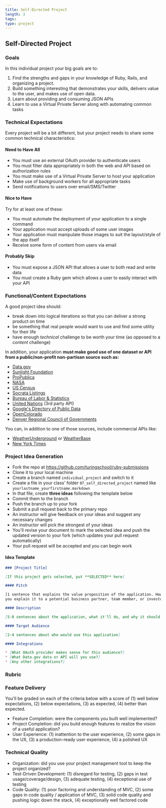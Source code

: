 ```yaml
---
title: Self-Directed Project
length: 3
tags:
type: project
---
```


## Self-Directed Project

### Goals

In this individual project your big goals are to:

1. Find the strengths and gaps in your knowledge of Ruby, Rails, and organizing
a project.
2. Build something interesting that demonstrates your skills, delivers value to
the user, and makes use of open data.
3. Learn about providing and consuming JSON APIs
4. Learn to use a Virtual Private Server along with automating common tasks

### Technical Expectations

Every project will be a bit different, but your project needs to share some
common technical characteristics:

#### Need to Have All

* You must use an external OAuth provider to authenticate users
* You must filter data appropriately in both the web and API based on authorization rules
* You must make use of a Virtual Private Server to host your application
* Make use of background workers for all appropriate tasks
* Send notifications to users over email/SMS/Twitter

#### Nice to Have

Try for at least one of these:

* You must automate the deployment of your application to a single command
* Your application must accept uploads of some user images
* Your application must manipulate those images to suit the layout/style of the app itself
* Receive some form of content from users via email

#### Probably Skip

* You must expose a JSON API that allows a user to both read and write data
* You must create a Ruby gem which allows a user to easily interact with your API

### Functional/Content Expectations

A good project idea should:

* break down into logical iterations so that you can deliver a strong product on time
* be something that real people would want to use and find some utility for their life
* have enough *technical* challenge to be worth your time (as opposed to a *content* challenge)

In addition, your application **must make good use of one dataset or API from
a public/non-profit non-partisan source such as:**

* [Data.gov](https://www.data.gov/)
* [Sunlight Foundation](http://sunlightfoundation.com/)
* [ProPublica](http://www.propublica.org/tools/)
* [NASA](http://data.nasa.gov/api-info/)
* [US Census](http://www.census.gov/data/developers/data-sets.html)
* [Socrata Listings](https://opendata.socrata.com/dataset/Socrata-Customer-Spotlights/6wk3-4ija)
* [Bureau of Labor & Statistics](http://www.bls.gov/developers/api_ruby.htm)
* [United Nations](https://www.undata-api.org/) (3rd party API)
* [Google's Directory of Public Data](http://www.google.com/publicdata/directory)
* [OpenColorado](http://data.opencolorado.org/)
* [Denver Regional Council of Governments](https://drcog.org/services-and-resources/data-maps-and-modeling)

You can, in addition to one of those sources, include commercial APIs like:

* [WeatherUnderground](http://www.wunderground.com/weather/api/) or
[WeatherBase](http://www.weatherbase.com/)
* [New York Times](http://developer.nytimes.com/docs)

### Project Idea Generation

* Fork the repo at https://github.com/turingschool/ruby-submissions
* Clone it to your local machine
* Create a branch named `individual_project` and switch to it
* Create a file in your class' folder `07_self_directed_project` named like `yourlastname_yourfirstname.markdown`
* In that file, create **three ideas** following the template below
* Commit them to the branch
* Push the branch up to your fork
* Submit a pull request back to the primary repo
* An instructor will give feedback on your ideas and suggest any necessary changes
* An instructor will pick the strongest of your ideas
* You'll revise your document to mark the selected idea and push the updated
version to your fork (which updates your pull request automatically)
* Your pull request will be accepted and you can begin work

#### Idea Template

```markdown
### [Project Title]

[If this project gets selected, put **SELECTED** here]

#### Pitch

[1 sentence that explains the value proposition of the application. How would
you explain it to a potential business partner, team member, or investor?]

#### Description

[5-8 sentences about the application, what it'll do, and why it should exist]

#### Target Audience

[2-4 sentences about who would use this application]

#### Integrations

* [What OAuth provider makes sense for this audience?]
* [What Data.gov data or API will you use?]
* [Any other integrations?]
```

### Rubric

### Feature Delivery

You'll be graded on each of the criteria below with a score of (1) well below
expectations, (2) below expectations, (3) as expected, (4) better than expected.

* Feature Completion: were the components you built well implemented?
* Project Completion: did you build enough features to realize the vision of a
useful application?
* User Experience: (1) inattention to the user experience, (2) some gaps in the
UX, (3) a production-ready user experience, (4) a polished UX


### Technical Quality

* Organization: did you use your project management tool to keep the project organized?
* Test-Driven Development: (1) disregard for testing, (2) gaps in test
usage/coverage/design, (3) adequate testing, (4) exceptional use of testing
* Code Quality: (1) poor factoring and understanding of MVC, (2) some gaps in
code quality / application of MVC, (3) solid code quality and pushing logic down
the stack, (4) exceptionally well factored code
